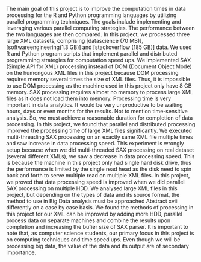 The main goal of this project is to improve the computation times in data processing
for the R and Python programming languages by utilizing parallel programming
techniques. The goals include implementing and leveraging various
parallel computing strategies. The performance between the two languages are
then compared.
In this project, we processed three large XML datasets, comprising [datascience
(70 MB)], [softwareengineering(1.3 GB)] and [stackoverflow (185 GB)] data.
We used R and Python program scripts that implement parallel and distributed
programming strategies for computation speed ups.
We implemented SAX (Simple API for XML) processing instead of DOM (Document
Object Mode) on the humongous XML files in this project because DOM
processing requires memory several times the size of XML files. Thus, it is impossible
to use DOM processing as the machine used in this project only have 8
GB memory. SAX processing requires almost no memory to process large XML
files as it does not load them into memory.
Processing time is very important in data analytics. It would be very unproductive
to be waiting hours, days or even months for the results. Not to mention
time-sensitive analysis. So, we must achieve a reasonable duration for completion
of data processing. In this project, we found that parallel and distributed
processing improved the processing time of large XML files significantly.
We executed multi-threading SAX processing on an exactly same XML file multiple
times and saw increase in data processing speed. This experiment is wrongly
setup because when we did multi-threaded SAX processing on real dataset (several
different XMLs), we saw a decrease in data processing speed. This is because
the machine in this project only had single hard disk drive, thus the performance
is limited by the single read head as the disk need to spin back and forth to
serve multiple read on multiple XML files. In this project, we proved that data
processing speed is improved when we did parallel SAX processing on multiple
HDD.
We analysed large XML files in this project, but depending on the types of data
and its source format, the method to use in Big Data analysis must be approached
Abstract xviii
differently on a case by case basis. We found the methods of processing in this
project for our XML can be improved by adding more HDD, parallel process data
on separate machines and combine the results upon completion and increasing the
bufier size of SAX parser.
It is important to note that, as computer science students, our primary focus in
this project is on computing techniques and time speed ups. Even though we
will be processing big data, the value of the data and its output are of secondary
importance.
